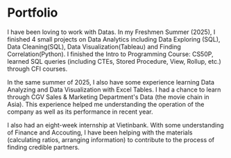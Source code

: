 # Portfolio
I have been loving to work with Datas.
In my Freshmen Summer (2025), I finished 4 small projects on Data Analytics including Data Exploring (SQL), Data Cleaning(SQL), Data Visualization(Tableau) and Finding Correlation(Python).
I finished the Intro to Programming Course: CS50P, learned SQL queries (including CTEs, Stored Procedure, View, Rollup, etc.) through CFI courses.

In the same summer of 2025, I also have some experience learning Data Analyzing and Data Visualization with Excel Tables. I had a chance to learn through CGV Sales & Marketing Department's Data (the movie chain in Asia). This experience helped me understanding the operation of the company as well as its performance in recent year.

I also had an eight-week internship at Vietinbank. With some understanding of Finance and Accouting, I have been helping with the materials (calculating ratios, arranging information) to contribute to the process of finding credible partners.
